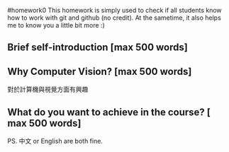 #homework0
This homework is simply used to check if all students know how to work with git and github (no credit).
At the sametime, it also helps me to know you a little bit more :)

## Brief self-introduction [max 500 words]

## Why Computer Vision? [max 500 words]
對於計算機與視覺方面有興趣
## What do you want to achieve in the course? [ max 500 words]

PS. 中文 or English are both fine.
